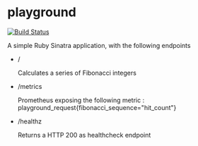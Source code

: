  # playground

[![Build Status](https://travis-ci.org/christianclarke/playground.svg?branch=master)](https://travis-ci.org/christianclarke/playground)

A simple Ruby Sinatra application, with the following endpoints

 - /
 
    Calculates a series of Fibonacci integers
 
 - /metrics
 
    Prometheus exposing the following metric : playground_request{fibonacci_sequence="hit_count"}
 
 - /healthz
 
    Returns a HTTP 200 as healthcheck endpoint

